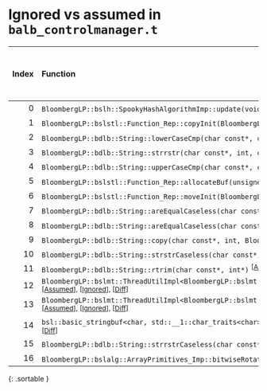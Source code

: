 # Ignored vs assumed in `balb_controlmanager.t`

<script src="../sorttable.js"></script>

|   Index | Function                                                                                                                                                                                                                                                       |   Difference in number of lines |   Function size difference in bytes | Number of lines in assumed build   | Number of bytes in assumed build   | Number of lines in ignored build   | Number of bytes in ignored build   |
|--------:|:---------------------------------------------------------------------------------------------------------------------------------------------------------------------------------------------------------------------------------------------------------------|--------------------------------:|------------------------------------:|:-----------------------------------|:-----------------------------------|:-----------------------------------|:-----------------------------------|
|       0 | `BloombergLP::bslh::SpookyHashAlgorithmImp::update(void const*, unsigned long)` <sup>\[[Assumed](0.assume.s.txt)\], \[[Ignored](0.none.s.txt)\], \[[Diff](0.diff.html)\]                                                                                       |                               5 |                                  32 | 1,344                              | 4,411,552                          | 1,312                              | 4,411,504                          |
|       1 | `BloombergLP::bslstl::Function_Rep::copyInit(BloombergLP::bslstl::Function_Rep const&)` <sup>\[[Assumed](1.assume.s.txt)\], \[[Ignored](1.none.s.txt)\], \[[Diff](1.diff.html)\]                                                                               |                               2 |                                   0 | 144                                | 4,261,136                          | 144                                | 4,261,024                          |
|       2 | `BloombergLP::bdlb::String::lowerCaseCmp(char const*, char const*, int)` <sup>\[[Assumed](2.assume.s.txt)\], \[[Ignored](2.none.s.txt)\], \[[Diff](2.diff.html)\]                                                                                              |                               1 |                                   0 | 80                                 | 4,247,936                          | 80                                 | 4,247,696                          |
|       3 | `BloombergLP::bdlb::String::strrstr(char const*, int, char const*, int)` <sup>\[[Assumed](3.assume.s.txt)\], \[[Ignored](3.none.s.txt)\], \[[Diff](3.diff.html)\]                                                                                              |                               1 |                                   0 | 96                                 | 4,248,624                          | 96                                 | 4,248,432                          |
|       4 | `BloombergLP::bdlb::String::upperCaseCmp(char const*, char const*, int)` <sup>\[[Assumed](4.assume.s.txt)\], \[[Ignored](4.none.s.txt)\], \[[Diff](4.diff.html)\]                                                                                              |                               1 |                                   0 | 80                                 | 4,249,760                          | 80                                 | 4,249,616                          |
|       5 | `BloombergLP::bslstl::Function_Rep::allocateBuf(unsigned long)` <sup>\[[Assumed](5.assume.s.txt)\], \[[Ignored](5.none.s.txt)\], \[[Diff](5.diff.html)\]                                                                                                       |                               1 |                                   0 | 48                                 | 4,261,088                          | 48                                 | 4,260,976                          |
|       6 | `BloombergLP::bslstl::Function_Rep::moveInit(BloombergLP::bslstl::Function_Rep*)` <sup>\[[Assumed](6.assume.s.txt)\], \[[Ignored](6.none.s.txt)\], \[[Diff](6.diff.html)\]                                                                                     |                               1 |                                   0 | 256                                | 4,261,280                          | 256                                | 4,261,168                          |
|       7 | `BloombergLP::bdlb::String::areEqualCaseless(char const*, char const*, int)` <sup>\[[Assumed](7.assume.s.txt)\], \[[Ignored](7.none.s.txt)\], \[[Diff](7.diff.html)\]                                                                                          |                              -2 |                                 -16 | 64                                 | 4,247,680                          | 80                                 | 4,247,392                          |
|       8 | `BloombergLP::bdlb::String::areEqualCaseless(char const*, int, char const*, int)` <sup>\[[Assumed](8.assume.s.txt)\], \[[Ignored](8.none.s.txt)\], \[[Diff](8.diff.html)\]                                                                                     |                              -2 |                                 -16 | 64                                 | 4,247,744                          | 80                                 | 4,247,472                          |
|       9 | `BloombergLP::bdlb::String::copy(char const*, int, BloombergLP::bslma::Allocator*)` <sup>\[[Assumed](9.assume.s.txt)\], \[[Ignored](9.none.s.txt)\], \[[Diff](9.diff.html)\]                                                                                   |                              -2 |                                 -16 | 64                                 | 4,247,808                          | 80                                 | 4,247,552                          |
|      10 | `BloombergLP::bdlb::String::strstrCaseless(char const*, int, char const*, int)` <sup>\[[Assumed](10.assume.s.txt)\], \[[Ignored](10.none.s.txt)\], \[[Diff](10.diff.html)\]                                                                                    |                              -3 |                                 -32 | 128                                | 4,248,496                          | 160                                | 4,248,272                          |
|      11 | `BloombergLP::bdlb::String::rtrim(char const*, int*)` <sup>\[[Assumed](11.assume.s.txt)\], \[[Ignored](11.none.s.txt)\], \[[Diff](11.diff.html)\]                                                                                                              |                              -4 |                                 -16 | 48                                 | 4,248,352                          | 64                                 | 4,248,112                          |
|      12 | `BloombergLP::bslmt::ThreadUtilImpl<BloombergLP::bslmt::Platform::PosixThreads>::getMaxSchedulingPriority(BloombergLP::bslmt::ThreadAttributes::SchedulingPolicy)` <sup>\[[Assumed](12.assume.s.txt)\], \[[Ignored](12.none.s.txt)\], \[[Diff](12.diff.html)\] |                              -4 |                                 -16 | 16                                 | 4,259,184                          | 32                                 | 4,259,040                          |
|      13 | `BloombergLP::bslmt::ThreadUtilImpl<BloombergLP::bslmt::Platform::PosixThreads>::getMinSchedulingPriority(BloombergLP::bslmt::ThreadAttributes::SchedulingPolicy)` <sup>\[[Assumed](13.assume.s.txt)\], \[[Ignored](13.none.s.txt)\], \[[Diff](13.diff.html)\] |                              -4 |                                 -16 | 16                                 | 4,259,200                          | 32                                 | 4,259,072                          |
|      14 | `bsl::basic_stringbuf<char, std::__1::char_traits<char>, bsl::allocator<char> >::seekoff(long long, std::__1::ios_base::seekdir, unsigned int)` <sup>\[[Assumed](14.assume.s.txt)\], \[[Ignored](14.none.s.txt)\], \[[Diff](14.diff.html)\]                    |                              -5 |                                 -16 | 480                                | 4,237,584                          | 496                                | 4,237,280                          |
|      15 | `BloombergLP::bdlb::String::strrstrCaseless(char const*, int, char const*, int)` <sup>\[[Assumed](15.assume.s.txt)\], \[[Ignored](15.none.s.txt)\], \[[Diff](15.diff.html)\]                                                                                   |                             -10 |                                 -48 | 144                                | 4,248,720                          | 192                                | 4,248,528                          |
|      16 | `BloombergLP::bslalg::ArrayPrimitives_Imp::bitwiseRotate(char*, char*, char*)` <sup>\[[Assumed](16.assume.s.txt)\], \[[Ignored](16.none.s.txt)\], \[[Diff](16.diff.html)\]                                                                                     |                             -12 |                                 -64 | 1,056                              | 4,407,376                          | 1,120                              | 4,407,264                          |
{: .sortable }
